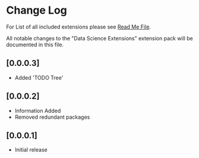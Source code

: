 # Change Log

For List of all included extensions please see [Read Me File](https://github.com/talk2sunil83/DataScienceExtensions/blob/master/README.md).

All notable changes to the "Data Science Extensions" extension pack will be documented in this file.

## [0.0.0.3]

- Added 'TODO Tree'

## [0.0.0.2]

- Information Added
- Removed redundant packages

## [0.0.0.1]

- Initial release
